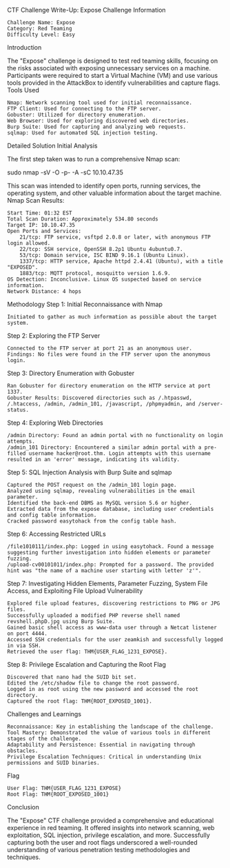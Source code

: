 CTF Challenge Write-Up: Expose
Challenge Information

    Challenge Name: Expose
    Category: Red Teaming
    Difficulty Level: Easy

Introduction

The "Expose" challenge is designed to test red teaming skills, focusing on the risks associated with exposing unnecessary services on a machine. Participants were required to start a Virtual Machine (VM) and use various tools provided in the AttackBox to identify vulnerabilities and capture flags.
Tools Used

    Nmap: Network scanning tool used for initial reconnaissance.
    FTP Client: Used for connecting to the FTP server.
    Gobuster: Utilized for directory enumeration.
    Web Browser: Used for exploring discovered web directories.
    Burp Suite: Used for capturing and analyzing web requests.
    sqlmap: Used for automated SQL injection testing.

Detailed Solution
Initial Analysis

The first step taken was to run a comprehensive Nmap scan:

sudo nmap -sV -O -p- -A -sC 10.10.47.35

This scan was intended to identify open ports, running services, the operating system, and other valuable information about the target machine.
Nmap Scan Results:

    Start Time: 01:32 EST
    Total Scan Duration: Approximately 534.80 seconds
    Target IP: 10.10.47.35
    Open Ports and Services:
        21/tcp: FTP service, vsftpd 2.0.8 or later, with anonymous FTP login allowed.
        22/tcp: SSH service, OpenSSH 8.2p1 Ubuntu 4ubuntu0.7.
        53/tcp: Domain service, ISC BIND 9.16.1 (Ubuntu Linux).
        1337/tcp: HTTP service, Apache httpd 2.4.41 (Ubuntu), with a title "EXPOSED".
        1883/tcp: MQTT protocol, mosquitto version 1.6.9.
    OS Detection: Inconclusive. Linux OS suspected based on service information.
    Network Distance: 4 hops

Methodology
Step 1: Initial Reconnaissance with Nmap

    Initiated to gather as much information as possible about the target system.

Step 2: Exploring the FTP Server

    Connected to the FTP server at port 21 as an anonymous user.
    Findings: No files were found in the FTP server upon the anonymous login.

Step 3: Directory Enumeration with Gobuster

    Ran Gobuster for directory enumeration on the HTTP service at port 1337.
    Gobuster Results: Discovered directories such as /.htpasswd, /.htaccess, /admin, /admin_101, /javascript, /phpmyadmin, and /server-status.

Step 4: Exploring Web Directories

    /admin Directory: Found an admin portal with no functionality on login attempts.
    /admin_101 Directory: Encountered a similar admin portal with a pre-filled username hacker@root.thm. Login attempts with this username resulted in an 'error' message, indicating its validity.

Step 5: SQL Injection Analysis with Burp Suite and sqlmap

    Captured the POST request on the /admin_101 login page.
    Analyzed using sqlmap, revealing vulnerabilities in the email parameter.
    Identified the back-end DBMS as MySQL version 5.6 or higher.
    Extracted data from the expose database, including user credentials and config table information.
    Cracked password easytohack from the config table hash.

Step 6: Accessing Restricted URLs

    /file1010111/index.php: Logged in using easytohack. Found a message suggesting further investigation into hidden elements or parameter fuzzing.
    /upload-cv00101011/index.php: Prompted for a password. The provided hint was "the name of a machine user starting with letter 'z'".

Step 7: Investigating Hidden Elements, Parameter Fuzzing, System File Access, and Exploiting File Upload Vulnerability

    Explored file upload features, discovering restrictions to PNG or JPG files.
    Successfully uploaded a modified PHP reverse shell named revshell.phpD.jpg using Burp Suite.
    Gained basic shell access as www-data user through a Netcat listener on port 4444.
    Accessed SSH credentials for the user zeamkish and successfully logged in via SSH.
    Retrieved the user flag: THM{USER_FLAG_1231_EXPOSE}.

Step 8: Privilege Escalation and Capturing the Root Flag

    Discovered that nano had the SUID bit set.
    Edited the /etc/shadow file to change the root password.
    Logged in as root using the new password and accessed the root directory.
    Captured the root flag: THM{ROOT_EXPOSED_1001}.

Challenges and Learnings

    Reconnaissance: Key in establishing the landscape of the challenge.
    Tool Mastery: Demonstrated the value of various tools in different stages of the challenge.
    Adaptability and Persistence: Essential in navigating through obstacles.
    Privilege Escalation Techniques: Critical in understanding Unix permissions and SUID binaries.

Flag

    User Flag: THM{USER_FLAG_1231_EXPOSE}
    Root Flag: THM{ROOT_EXPOSED_1001}

Conclusion

The "Expose" CTF challenge provided a comprehensive and educational experience in red teaming. It offered insights into network scanning, web exploitation, SQL injection, privilege escalation, and more. Successfully capturing both the user and root flags underscored a well-rounded understanding of various penetration testing methodologies and techniques.
